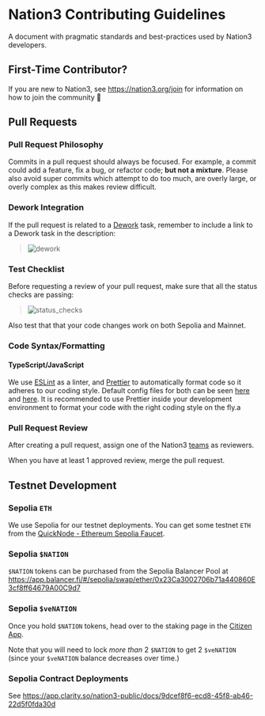 # Nation3 Contributing Guidelines

A document with pragmatic standards and best-practices used by Nation3 developers.

## First-Time Contributor?

If you are new to Nation3, see https://nation3.org/join for information on how to join the community 💚

## Pull Requests

### Pull Request Philosophy

Commits in a pull request should always be focused. For example, a commit could add a feature, fix a bug, or refactor code; **but not a mixture**. Please also avoid super commits which attempt to do too much, are overly large, or overly complex as this makes review difficult.

### Dework Integration

If the pull request is related to a [Dework](https://app.dework.xyz/nation3) task, remember to include a link to a Dework task in the description:

> ![dework](https://user-images.githubusercontent.com/95955389/188814985-4208bc7a-a8aa-4f61-a31e-2c6cb7c3249f.png)

### Test Checklist

Before requesting a review of your pull request, make sure that all the status checks are passing:

> ![status_checks](https://user-images.githubusercontent.com/95955389/188814554-191fe7c0-d99a-4b9c-b30b-9e6a5b04b5af.png)

Also test that that your code changes work on both Sepolia and Mainnet.

### Code Syntax/Formatting

#### TypeScript/JavaScript

We use [ESLint](https://eslint.org) as a linter, and [Prettier](https://prettier.io) to automatically format code so it adheres to our coding style.
Default config files for both can be seen [here](https://github.com/nation3/app/blob/main/ui/.eslintrc) and [here](https://github.com/nation3/app/blob/main/ui/.prettierrc.json). It is recommended to use Prettier inside your development environment to format your code with the right coding style on the fly.a

### Pull Request Review

After creating a pull request, assign one of the Nation3 [teams](https://github.com/orgs/nation3/teams) as reviewers.

When you have at least 1 approved review, merge the pull request.

## Testnet Development

### Sepolia `ETH`

We use Sepolia for our testnet deployments. You can get some testnet `ETH` from the [QuickNode - Ethereum Sepolia Faucet](https://faucet.quicknode.com/ethereum/sepolia).

### Sepolia `$NATION`

`$NATION` tokens can be purchased from the Sepolia Balancer Pool at https://app.balancer.fi/#/sepolia/swap/ether/0x23Ca3002706b71a440860E3cf8ff64679A00C9d7

### Sepolia `$veNATION`

Once you hold `$NATION` tokens, head over to the staking page in the [Citizen App](https://app.nation3.org/lock).

Note that you will need to lock _more than_ 2 `$NATION` to get 2 `$veNATION` (since your `$veNATION` balance decreases over time.)

### Sepolia Contract Deployments

See https://app.clarity.so/nation3-public/docs/9dcef8f6-ecd8-45f8-ab46-22d5f0fda30d
